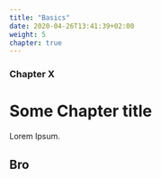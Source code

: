 ```yaml
---
title: "Basics"
date: 2020-04-26T13:41:39+02:00
weight: 5
chapter: true
---
```


### Chapter X

# Some Chapter title

Lorem Ipsum.

## Bro